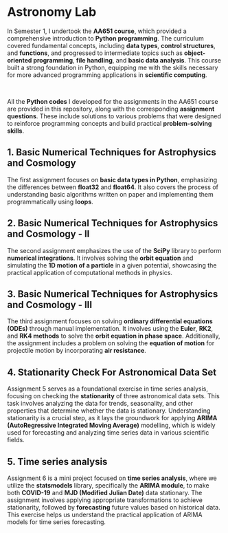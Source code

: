 <!DOCTYPE html>
<html>

<body>
    <h1>Astronomy Lab</h1>
<p>
    In Semester 1, I undertook the <strong>AA651 course</strong>, which provided a comprehensive introduction to <strong>Python programming</strong>. The curriculum covered fundamental concepts, including <strong>data types</strong>, <strong>control structures</strong>, and <strong>functions</strong>, and progressed to intermediate topics such as <strong>object-oriented programming</strong>, <strong>file handling</strong>, and <strong>basic data analysis</strong>. This course built a strong foundation in Python, equipping me with the skills necessary for more advanced programming applications in <strong>scientific computing</strong>.
</p>

<br>

<p>
    All the <strong>Python codes</strong> I developed for the assignments in the AA651 course are provided in this repository, along with the corresponding <strong>assignment questions</strong>. These include solutions to various problems that were designed to reinforce programming concepts and build practical <strong>problem-solving skills</strong>.
</p>

<h2>1. Basic Numerical Techniques for Astrophysics and Cosmology </h2>
<div class="content"> <p>
    The first assignment focuses on <strong>basic data types in Python</strong>, emphasizing the differences between <strong>float32</strong> and <strong>float64</strong>. It also covers the process of understanding basic algorithms written on paper and implementing them programmatically using <strong>loops</strong>.
</p>
 </div>

<h2>2. Basic Numerical Techniques for Astrophysics and Cosmology - II </h2>
<div class="content"><p>
    The second assignment emphasizes the use of the <strong>SciPy</strong> library to perform <strong>numerical integrations</strong>. It involves solving the <strong>orbit equation</strong> and simulating the <strong>1D motion of a particle</strong> in a given potential, showcasing the practical application of computational methods in physics.
</p>
</div>

<h2>3.  Basic Numerical Techniques for Astrophysics and Cosmology - III </h2>
<div class="content"><p>
    The third assignment focuses on solving <strong>ordinary differential equations (ODEs)</strong> through manual implementation. It involves using the <strong>Euler</strong>, <strong>RK2</strong>, and <strong>RK4 methods</strong> to solve the <strong>orbit equation in phase space</strong>. Additionally, the assignment includes a problem on solving the <strong>equation of motion</strong> for projectile motion by incorporating <strong>air resistance</strong>.
</p>
</div>

<h2>4. Stationarity Check For Astronomical Data Set </h2>
<div class="content"><p>
    Assignment 5 serves as a foundational exercise in time series analysis, focusing on checking the <strong>stationarity</strong> of three astronomical data sets. This task involves analyzing the data for trends, seasonality, and other properties that determine whether the data is stationary. Understanding stationarity is a crucial step, as it lays the groundwork for applying <strong>ARIMA (AutoRegressive Integrated Moving Average)</strong> modelling, which is widely used for forecasting and analyzing time series data in various scientific fields.
</p>
</div>

<h2>5. Time series analysis</h2>
<div class="content"><p>
    Assignment 6 is a mini project focused on <strong>time series analysis</strong>, where we utilize the <strong>statsmodels</strong> library, specifically the <strong>ARIMA module</strong>, to make both <strong>COVID-19</strong> and <strong>MJD (Modified Julian Date)</strong> data stationary. The assignment involves applying appropriate transformations to achieve stationarity, followed by <strong>forecasting</strong> future values based on historical data. This exercise helps us understand the practical application of ARIMA models for time series forecasting.
</p>
</div>
</body>
</html>
